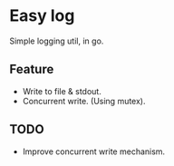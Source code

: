 # Easy log

Simple logging util, in go.

## Feature

- Write to file & stdout.
- Concurrent write. (Using mutex).

## TODO

- Improve concurrent write mechanism.
